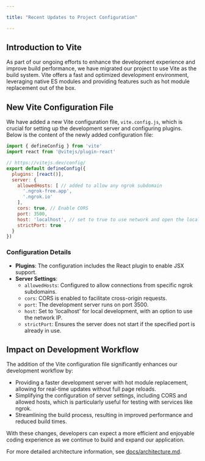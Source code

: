```yaml
---

title: "Recent Updates to Project Configuration"

---
```


## Introduction to Vite

As part of our ongoing efforts to enhance the development experience and improve build performance, we have migrated our project to use Vite as the build system. Vite offers a fast and optimized development environment, leveraging native ES modules and providing features such as hot module replacement out of the box.

## New Vite Configuration File

We have added a new Vite configuration file, `vite.config.js`, which is crucial for setting up the development server and configuring plugins. Below is the content of the newly added configuration file:

```javascript
import { defineConfig } from 'vite'
import react from '@vitejs/plugin-react'

// https://vitejs.dev/config/
export default defineConfig({
  plugins: [react()],
  server: {
    allowedHosts: [ // added to allow any ngrok subdomain
      '.ngrok-free.app',
      '.ngrok.io'
    ],
    cors: true, // Enable CORS
    port: 3500,
    host: 'localhost', // set to true to use network and open the local IP address
    strictPort: true
  }
})
```

### Configuration Details

- **Plugins**: The configuration includes the React plugin to enable JSX support.
- **Server Settings**: 
  - `allowedHosts`: Configured to allow connections from specific ngrok subdomains.
  - `cors`: CORS is enabled to facilitate cross-origin requests.
  - `port`: The development server runs on port 3500.
  - `host`: Set to 'localhost' for local development, with an option to use the network IP.
  - `strictPort`: Ensures the server does not start if the specified port is already in use.

## Impact on Development Workflow

The addition of the Vite configuration file significantly enhances our development workflow by:

- Providing a faster development server with hot module replacement, allowing for real-time updates without full page reloads.
- Simplifying the configuration of server settings, including CORS and allowed hosts, which is particularly useful for testing with services like ngrok.
- Streamlining the build process, resulting in improved performance and reduced build times.

With these changes, developers can expect a more efficient and enjoyable coding experience as we continue to build and expand our application.

For more detailed architecture information, see [docs/architecture.md](docs/architecture.md).